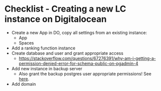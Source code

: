 # Checklist - Creating a new LC instance on Digitalocean

- Create a new App in DO, copy all settings from an existing instance:
	- App
	- Spaces
- Add a ranking function instance
- Create database and user and grant appropriate access
	- https://stackoverflow.com/questions/67276391/why-am-i-getting-a-permission-denied-error-for-schema-public-on-pgadmin-4
- Add new instance in backup server
  - Also grant the backup postgres user appropriate permissions! See [here](grant-backup-user-instance-permissions.md).
- Add domain
